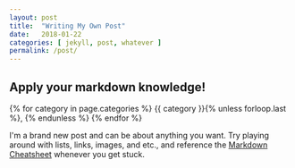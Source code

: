 ```yaml
---
layout: post
title:  "Writing My Own Post"
date:   2018-01-22
categories: [ jekyll, post, whatever ]
permalink: /post/
---
```


## Apply your markdown knowledge!

<p>{% for category in page.categories %}
 {{ category }}{% unless forloop.last %}, {% endunless %}
{% endfor %}</p>

I'm a brand new post and can be about anything you want. Try playing around with lists, links, images, and etc., and reference the [Markdown Cheatsheet](https://github.com/mnyrop/nycdh-jekyll/blob/master/docs/markdown-cheatsheet.md) whenever you get stuck.
